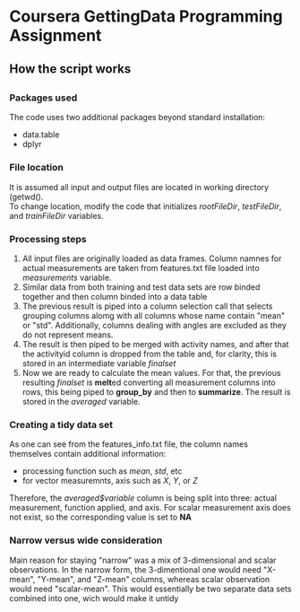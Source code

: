 
# Coursera GettingData Programming Assignment


## How the script works
## 


### Packages used
The code uses two additional packages beyond standard installation:
* data.table
* dplyr

### File location
It is assumed all input and output files are located in working directory (getwd().  
To change location, modify the code that initializes *rootFileDir*, *testFileDir*, and *trainFileDir* variables. 

### Processing steps

1. All input files are originally loaded as data frames.  Column namnes for actual measurements are taken from features.txt file loaded into *measurements* variable. 
2. Similar data from both training and test data sets are row binded together and then column binded into a data table
3. The previous result is piped into a column selection call that selects grouping columns alomg with all columns whose name contain "mean" or "std".  Additionally, columns dealing with angles are excluded as they do not represent means.
4. The result is then piped to be merged with activity names, and after that the activityid column is dropped from the table and, for clarity, this is stored in an intermediate variable *finalset*
5. Now we are ready to calculate the mean values.  For that, the previous resulting *finalset* is **melt**ed converting all measurement columns into rows, this being piped to **group_by** and then to **summarize**.  The result is stored in the *averaged* variable.


### Creating a tidy data set

As one can see from the features_info.txt file, the column names themselves contain additional information: 
  * processing function such as *mean*, *std*, etc
  * for vector measuremnts, axis  such as *X*, *Y*, or *Z*
  
  Therefore, the *averaged$variable* column is being split into three:  actual measurement, function applied, and axis.  For scalar measurement axis does not exist, so the corresponding value is set to **NA**
  
### Narrow versus wide consideration
 Main reason for staying "narrow" was a mix of 3-dimensional and scalar observations.  In the narrow form, the 3-dimentional one would need "X-mean", "Y-mean", and "Z-mean" columns, whereas scalar observation would need "scalar-mean".  This would essentially be two separate data sets combined into one, wich would make it untidy
  

